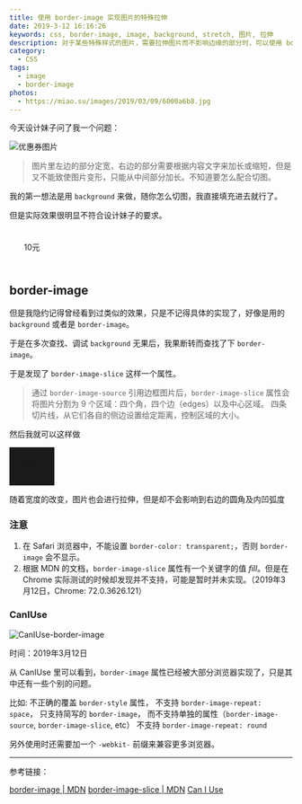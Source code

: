 ```yaml
---
title: 使用 border-image 实现图片的特殊拉伸
date: 2019-3-12 16:16:26
keywords: css, border-image, image, background, stretch, 图片, 拉伸
description: 对于某些特殊样式的图片，需要拉伸图片而不影响边缘的部分时，可以使用 border-image 属性来实现
category:
  - CSS
tags:
  - image
  - border-image
photos:
  - https://miao.su/images/2019/03/09/6000a6b8.jpg
---
```


今天设计妹子问了我一个问题：

![优惠券图片](https://miao.su/images/2019/03/12/0af1f1da3d377c2d4405b.png)

> 图片里左边的部分定宽，右边的部分需要根据内容文字来加长或缩短，但是又不能致使图片变形，只能从中间部分加长。不知道要怎么配合切图。

<!-- more -->

我的第一想法是用 `background` 来做，随你怎么切图，我直接填充进去就行了。

但是实际效果很明显不符合设计妹子的要求。

<div style="width: 80px; height: 68px; line-height: 68px; text-align: center; background: url(https://miao.su/images/2019/03/12/d22ea6dd07ce2041566cc.png) no-repeat 0 0 / 100% 100%;">10元</div>

## border-image

但是我隐约记得曾经看到过类似的效果，只是不记得具体的实现了，好像是用的 `background` 或者是 `border-image`。

于是在多次查找、调试 `background` 无果后，我果断转而查找了下 `border-image`。

于是发现了 `border-image-slice` 这样一个属性。

> 通过 `border-image-source` 引用边框图片后，`border-image-slice` 属性会将图片分割为 9 个区域：四个角，四个边（edges）以及中心区域。
> 四条切片线，从它们各自的侧边设置给定距离，控制区域的大小。

然后我就可以这样做

<div style="position: relative; width: 80px; height: 68px; line-height: 68px; text-align: center;"><div style="width: 100%; height: 100%;">10元</div><div style="width: 100%; height: 100%; box-sizing: border-box; position: absolute; left: 0; top: 0; z-index: -1; border-width: 34px; border-style: solid; -webkit-border-image: url(https://miao.su/images/2019/03/12/d22ea6dd07ce2041566cc.png) 50% 34 repeat;border-image: url(https://miao.su/images/2019/03/12/d22ea6dd07ce2041566cc.png) 50% 34 repeat;"></div></div>


随着宽度的改变，图片也会进行拉伸，但是却不会影响到右边的圆角及内凹弧度

### 注意

1. 在 Safari 浏览器中，不能设置 `border-color: transparent;`，否则 `border-image` 会不显示。
2. 根据 MDN 的文档，`border-image-slice` 属性有一个关键字的值 *fill*。但是在 Chrome 实际测试的时候却发现并不支持，可能是暂时并未实现。（2019年3月12日，Chrome: 72.0.3626.121）

### CanIUse

![CanIUse-border-image](https://miao.su/images/2019/03/12/caniuse-border-image5eb44.png)

时间：2019年3月12日

从 CanIUse 里可以看到，`border-image` 属性已经被大部分浏览器实现了，只是其中还有一些个别的问题。

比如:
不正确的覆盖 `border-style` 属性，
不支持 `border-image-repeat: space`，
只支持简写的 `border-image`， 而不支持单独的属性（`border-image-source`, `border-image-slice`, etc）
不支持 `border-image-repeat: round`

另外使用时还需要加一个 `-webkit-` 前缀来兼容更多浏览器。

----

参考链接：

[border-image | MDN](https://developer.mozilla.org/zh-CN/docs/Web/CSS/border-image)
[border-image-slice | MDN](https://developer.mozilla.org/zh-CN/docs/Web/CSS/border-image-slice)
[Can I Use](https://caniuse.com/#search=border-image)
